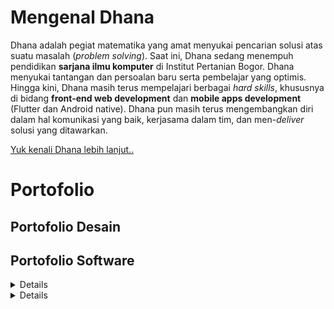 # Mengenal Dhana

Dhana adalah pegiat matematika yang amat menyukai pencarian solusi atas suatu masalah (*problem solving*). Saat ini, Dhana sedang menempuh pendidikan **sarjana ilmu komputer** di Institut Pertanian Bogor. Dhana menyukai tantangan dan persoalan baru serta pembelajar yang optimis. Hingga kini, Dhana masih terus mempelajari berbagai *hard skills*, khususnya di bidang **front-end web development** dan **mobile apps development** (Flutter dan Android native). Dhana pun masih terus mengembangkan diri dalam hal komunikasi yang baik, kerjasama dalam tim, dan men-*deliver* solusi yang ditawarkan. 

[Yuk kenali Dhana lebih lanjut..](https://ddhira123.github.io/resume)

# Portofolio

## Portofolio Desain

## Portofolio Software

<details>
    
- <summary>Aplikasi Mobile</summary>  
  
  1. [Dokmas (Dokumen Masyarakat)](https://github.com/ddhira123/RPL), dikembangkan dengan **Flutter, Firebase**
  2. [Resep Masakan Indonesia](https://github.com/ddhira123/Android_Resep), dikembangkan dengan **Android Studio (native), Java**
  3. [SCB for Parents](https://github.com/friskameilani/SCB-for-Parents), dikembangkan dengan **Flutter**
  
</details>

<details>
  
- <summary>Aplikasi Web</summary>
  
  1. [Lunch Checker](https://ddhira123.github.io/learn-angular-jhu/Module1-solution/), dikembangkan dengan **AngularJS**
  2. [Food Finder](https://ddhira123.github.io/learn_web_fe/index.html), dikembangkan dengan **NodeJS, AJAX, ES6**
  
</details>
